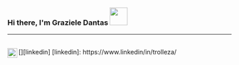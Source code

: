 ### Hi there, I'm Graziele Dantas <img src="https://media2.giphy.com/media/HAnmZ26SAf49HhPHn5/giphy.gif" width="40px">
<hr>
<br>
[<img align="left" alt="grazieledantas | LinkedIn" width="22px" src="./linkedin.svt" />][linkedin]
[linkedin]: https://www.linkedin/in/trolleza/

<!--**Trolleza/Trolleza** is a ✨ _special_ ✨ repository because its `README.md` (this file) appears on your GitHub profile.

Here are some ideas to get you started:

- 🔭 I’m currently working on ...
- 🌱 I’m currently learning ...
- 👯 I’m looking to collaborate on ...
- 🤔 I’m looking for help with ...
- 💬 Ask me about ...
- 📫 How to reach me: ...
- 😄 Pronouns: ...
- ⚡ Fun fact: ...
-->
